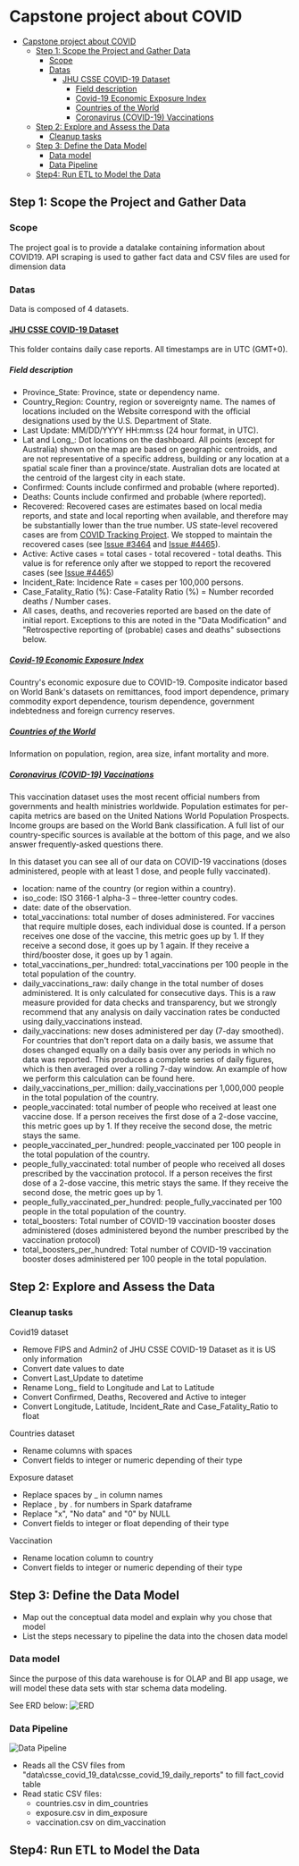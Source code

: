 # Capstone project about COVID

- [Capstone project about COVID](#capstone-project-about-covid)
  - [Step 1: Scope the Project and Gather Data](#step-1-scope-the-project-and-gather-data)
    - [Scope](#scope)
    - [Datas](#datas)
      - [JHU CSSE COVID-19 Dataset](#jhu-csse-covid-19-dataset)
        - [Field description](#field-description)
        - [Covid-19 Economic Exposure Index](#covid-19-economic-exposure-index)
        - [Countries of the World](#countries-of-the-world)
        - [Coronavirus (COVID-19) Vaccinations](#coronavirus-covid-19-vaccinations)
  - [Step 2: Explore and Assess the Data](#step-2-explore-and-assess-the-data)
    - [Cleanup tasks](#cleanup-tasks)
  - [Step 3: Define the Data Model](#step-3-define-the-data-model)
    - [Data model](#data-model)
    - [Data Pipeline](#data-pipeline)
  - [Step4: Run ETL to Model the Data](#step4-run-etl-to-model-the-data)


## Step 1: Scope the Project and Gather Data

### Scope

The project goal is to provide a datalake containing information about COVID19.
API scraping is used to gather fact data and CSV files are used for dimension data

### Datas

Data is composed of 4 datasets.

#### [JHU CSSE COVID-19 Dataset](https://github.com/CSSEGISandData/COVID-19/tree/master/csse_covid_19_data)

This folder contains daily case reports. All timestamps are in UTC (GMT+0).

##### Field description

* Province_State: Province, state or dependency name.
* Country_Region: Country, region or sovereignty name. The names of locations included on the Website correspond with the official designations used by the U.S. Department of State.
* Last Update: MM/DD/YYYY HH:mm:ss  (24 hour format, in UTC).
* Lat and Long_: Dot locations on the dashboard. All points (except for Australia) shown on the map are based on geographic centroids, and are not representative of a specific address, building or any location at a spatial scale finer than a province/state. Australian dots are located at the centroid of the largest city in each state.
* Confirmed: Counts include confirmed and probable (where reported).
* Deaths: Counts include confirmed and probable (where reported).
* Recovered: Recovered cases are estimates based on local media reports, and state and local reporting when available, and therefore may be substantially lower than the true number. US state-level recovered cases are from [COVID Tracking Project](https://covidtracking.com/). We stopped to maintain the recovered cases (see [Issue #3464](https://github.com/CSSEGISandData/COVID-19/issues/3464) and [Issue #4465](https://github.com/CSSEGISandData/COVID-19/issues/4465)).
* Active: Active cases = total cases - total recovered - total deaths. This value is for reference only after we stopped to report the recovered cases (see [Issue #4465](https://github.com/CSSEGISandData/COVID-19/issues/4465))
* Incident_Rate: Incidence Rate = cases per 100,000 persons.
* Case_Fatality_Ratio (%): Case-Fatality Ratio (%) = Number recorded deaths / Number cases.
* All cases, deaths, and recoveries reported are based on the date of initial report. Exceptions to this are noted in the "Data Modification" and "Retrospective reporting of (probable) cases and deaths" subsections below.  

##### [Covid-19 Economic Exposure Index](https://data.humdata.org/dataset/covid-19-economic-exposure-index)

Country's economic exposure due to COVID-19. Composite indicator based on World Bank's datasets on remittances, food import dependence, primary commodity export dependence, tourism dependence, government indebtedness and foreign currency reserves.

##### [Countries of the World](https://www.kaggle.com/fernandol/countries-of-the-world)

Information on population, region, area size, infant mortality and more.

##### [Coronavirus (COVID-19) Vaccinations](https://ourworldindata.org/covid-vaccinations)

This vaccination dataset uses the most recent official numbers from governments and health ministries worldwide. Population estimates for per-capita metrics are based on the United Nations World Population Prospects. Income groups are based on the World Bank classification. A full list of our country-specific sources is available at the bottom of this page, and we also answer frequently-asked questions there.

In this dataset you can see all of our data on COVID-19 vaccinations (doses administered, people with at least 1 dose, and people fully vaccinated).

* location: name of the country (or region within a country).
* iso_code: ISO 3166-1 alpha-3 – three-letter country codes.
* date: date of the observation.
* total_vaccinations: total number of doses administered. For vaccines that require multiple doses, each individual dose is counted. If a person receives one dose of the vaccine, this metric goes up by 1. If they receive a second dose, it goes up by 1 again. If they receive a third/booster dose, it goes up by 1 again.
* total_vaccinations_per_hundred: total_vaccinations per 100 people in the total population of the country.
* daily_vaccinations_raw: daily change in the total number of doses administered. It is only calculated for consecutive days. This is a raw measure provided for data checks and transparency, but we strongly recommend that any analysis on daily vaccination rates be conducted using daily_vaccinations instead.
* daily_vaccinations: new doses administered per day (7-day smoothed). For countries that don't report data on a daily basis, we assume that doses changed equally on a daily basis over any periods in which no data was reported. This produces a complete series of daily figures, which is then averaged over a rolling 7-day window. An example of how we perform this calculation can be found here.
* daily_vaccinations_per_million: daily_vaccinations per 1,000,000 people in the total population of the country.
* people_vaccinated: total number of people who received at least one vaccine dose. If a person receives the first dose of a 2-dose vaccine, this metric goes up by 1. If they receive the second dose, the metric stays the same.
* people_vaccinated_per_hundred: people_vaccinated per 100 people in the total population of the country.
* people_fully_vaccinated: total number of people who received all doses prescribed by the vaccination protocol. If a person receives the first dose of a 2-dose vaccine, this metric stays the same. If they receive the second dose, the metric goes up by 1.
* people_fully_vaccinated_per_hundred: people_fully_vaccinated per 100 people in the total population of the country.
* total_boosters: Total number of COVID-19 vaccination booster doses administered (doses administered beyond the number prescribed by the vaccination protocol)
* total_boosters_per_hundred: Total number of COVID-19 vaccination booster doses administered per 100 people in the total population.

## Step 2: Explore and Assess the Data

### Cleanup tasks

Covid19 dataset

* Remove FIPS and Admin2 of JHU CSSE COVID-19 Dataset as it is US only information
* Convert date values to date
* Convert Last_Update to datetime
* Rename Long_ field to Longitude and Lat to Latitude
* Convert Confirmed, Deaths, Recovered and Active to integer
* Convert Longitude, Latitude, Incident_Rate and Case_Fatality_Ratio to float

Countries dataset

* Rename columns with spaces
* Convert fields to integer or numeric depending of their type

Exposure dataset

* Replace spaces by _ in column names
* Replace , by . for numbers in Spark dataframe
* Replace "x", "No data" and "0" by NULL
* Convert fields to integer or float depending of their type

Vaccination

* Rename location column to country
* Convert fields to integer or numeric depending of their type

## Step 3: Define the Data Model

* Map out the conceptual data model and explain why you chose that model
* List the steps necessary to pipeline the data into the chosen data model

### Data model

Since the purpose of this data warehouse is for OLAP and BI app usage, we will model these data sets with star schema data modeling.

See ERD below:
![ERD](images/erd.png)

### Data Pipeline

![Data Pipeline](images/data-pipeline.png)

* Reads all the CSV files from "data\csse_covid_19_data\csse_covid_19_daily_reports\" to fill fact_covid table
* Read static CSV files:
  * countries.csv in dim_countries
  * exposure.csv in dim_exposure
  * vaccination.csv on dim_vaccination

## Step4: Run ETL to Model the Data
